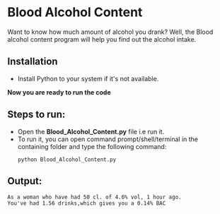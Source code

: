 # Blood Alcohol Content

Want to know how much amount of alcohol you drank? Well, the Blood alcohol content program will help you find out the alcohol intake.

## Installation

- Install Python to your system if it's not available.

**Now you are ready to run the code**

## Steps to run:

- Open the **Blood_Alcohol_Content.py** file i.e run it.
- To run it, you can open command prompt/shell/terminal in the containing folder and type the following command:
  ```
  python Blood_Alcohol_Content.py
  ```

## Output:

```
As a woman who have had 50 cl. of 4.6% vol, 1 hour ago.
You've had 1.56 drinks,which gives you a 0.14% BAC
```
